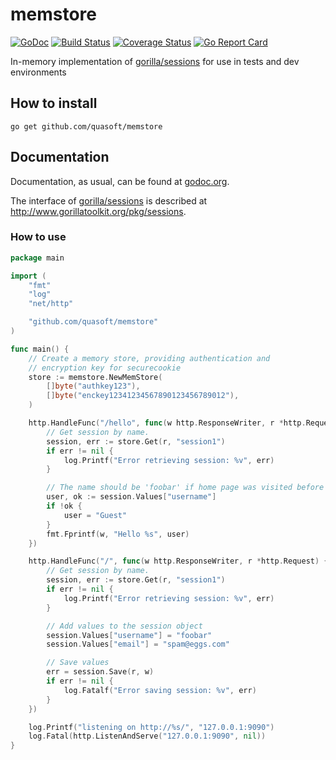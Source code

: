# memstore

[![GoDoc](https://godoc.org/github.com/quasoft/memstore?status.svg)](https://godoc.org/github.com/quasoft/memstore) [![Build Status](https://travis-ci.org/quasoft/memstore.png?branch=master)](https://travis-ci.org/quasoft/memstore) [![Coverage Status](https://coveralls.io/repos/github/quasoft/memstore/badge.svg?branch=master)](https://coveralls.io/github/quasoft/memstore?branch=master) [![Go Report Card](https://goreportcard.com/badge/github.com/gernest/qlstore)](https://goreportcard.com/report/github.com/gernest/qlstore)

In-memory implementation of [gorilla/sessions](https://github.com/gorilla/sessions) for use in tests and dev environments

## How to install

    go get github.com/quasoft/memstore

## Documentation

Documentation, as usual, can be found at [godoc.org](http://www.godoc.org/github.com/quasoft/memstore).

The interface of [gorilla/sessions](https://github.com/gorilla/sessions) is described at http://www.gorillatoolkit.org/pkg/sessions.

### How to use
``` go
package main

import (
	"fmt"
	"log"
	"net/http"

	"github.com/quasoft/memstore"
)

func main() {
	// Create a memory store, providing authentication and
	// encryption key for securecookie
	store := memstore.NewMemStore(
		[]byte("authkey123"),
		[]byte("enckey12341234567890123456789012"),
	)

	http.HandleFunc("/hello", func(w http.ResponseWriter, r *http.Request) {
		// Get session by name.
		session, err := store.Get(r, "session1")
		if err != nil {
			log.Printf("Error retrieving session: %v", err)
		}

		// The name should be 'foobar' if home page was visited before that and 'Guest' otherwise.
		user, ok := session.Values["username"]
		if !ok {
			user = "Guest"
		}
		fmt.Fprintf(w, "Hello %s", user)
	})

	http.HandleFunc("/", func(w http.ResponseWriter, r *http.Request) {
		// Get session by name.
		session, err := store.Get(r, "session1")
		if err != nil {
			log.Printf("Error retrieving session: %v", err)
		}

		// Add values to the session object
		session.Values["username"] = "foobar"
		session.Values["email"] = "spam@eggs.com"

		// Save values
		err = session.Save(r, w)
		if err != nil {
			log.Fatalf("Error saving session: %v", err)
		}
	})

	log.Printf("listening on http://%s/", "127.0.0.1:9090")
	log.Fatal(http.ListenAndServe("127.0.0.1:9090", nil))
}

```
